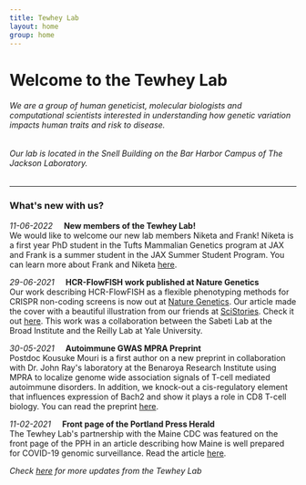 ```yaml
---
title: Tewhey Lab
layout: home
group: home
---
```


# Welcome to the Tewhey Lab
###### We are a group of human geneticist, molecular biologists and computational scientists interested in understanding how genetic variation impacts human traits and risk to disease.
###### Our lab is located in the Snell Building on the Bar Harbor Campus of The Jackson Laboratory.

---

### What's new with us?

_11-06-2022_ &nbsp; &nbsp; **New members of the Tewhey Lab!** <br>
We would like to welcome our new lab members Niketa and Frank! Niketa is a first year PhD student in the Tufts Mammalian Genetics program at JAX and Frank is a summer student in the JAX Summer Student Program. You can learn more about Frank and Niketa [here](https://www.tewheylab.org/members/).

_29-06-2021_ &nbsp; &nbsp; **HCR-FlowFISH work published at Nature Genetics** <br>
Our work describing HCR-FlowFISH as a flexible phenotyping methods for CRISPR non-coding screens is now out at [Nature Genetics](https://www.nature.com/articles/s41588-021-00900-4). Our article made the cover with a beautiful illustration from our friends at [SciStories](https://scistories.com/). Check it out [here](https://www.nature.com/ng/volumes/53/issues/8). This work was a collaboration between the Sabeti Lab at the Broad Institute and the Reilly Lab at Yale University.

_30-05-2021_ &nbsp; &nbsp; **Autoimmune GWAS MPRA Preprint** <br>
Postdoc Kousuke Mouri is a first author on a new preprint in collaboration with Dr. John Ray's laboratory at the Benaroya Research Institute using MPRA to localize genome wide association signals of T-cell mediated autoimmune disorders. In addition, we knock-out a cis-regulatory element that influences expression of Bach2 and show it plays a role in CD8 T-cell biology. You can read the preprint [here](https://www.biorxiv.org/content/10.1101/2021.05.30.445673v1.abstract). 

_11-02-2021_ &nbsp; &nbsp; **Front page of the Portland Press Herald** <br>
The Tewhey Lab's partnership with the Maine CDC was featured on the front page of the PPH in an article describing how Maine is well prepared for COVID-19 genomic surveillance. Read the article [here](https://www.pressherald.com/2021/02/11/maine-well-positioned-to-find-cases-of-covid-19-variants/).



_Check [here](https://tewhey-lab.github.io/news/) for more updates from the Tewhey Lab_
